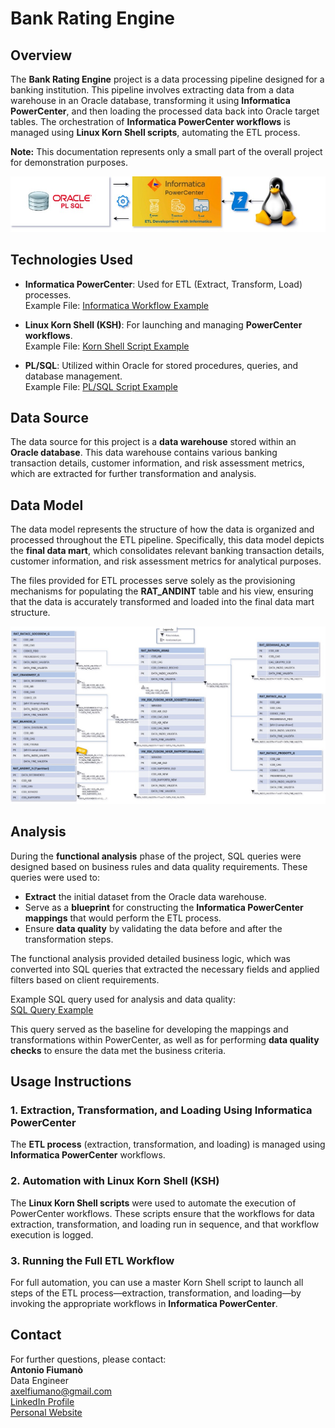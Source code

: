 # Bank Rating Engine

## Overview
The **Bank Rating Engine** project is a data processing pipeline designed for a banking institution. This pipeline involves extracting data from a data warehouse in an Oracle database, transforming it using **Informatica PowerCenter**, and then loading the processed data back into Oracle target tables. The orchestration of **Informatica PowerCenter workflows** is managed using **Linux Korn Shell scripts**, automating the ETL process.

**Note:** This documentation represents only a small part of the overall project for demonstration purposes.

![Overview Image](architecture.jpg)

## Technologies Used
- **Informatica PowerCenter**: Used for ETL (Extract, Transform, Load) processes.  
  Example File: [Informatica Workflow Example](PowerCenter/wf_LOAD_ANDAMENTALE_INTERNO.XML)
  
- **Linux Korn Shell (KSH)**: For launching and managing **PowerCenter workflows**.  
  Example File: [Korn Shell Script Example](ScriptShell/load_table_motore_di_rating_andint.sh)
  
- **PL/SQL**: Utilized within Oracle for stored procedures, queries, and database management.  
  Example File: [PL/SQL Script Example](PLSQL/cr_prc_RSK_PRC_TRAS_MOT_RATING_TRUNC_PART_ABI.sql)

## Data Source
The data source for this project is a **data warehouse** stored within an **Oracle database**. This data warehouse contains various banking transaction details, customer information, and risk assessment metrics, which are extracted for further transformation and analysis.

## Data Model
The data model represents the structure of how the data is organized and processed throughout the ETL pipeline. Specifically, this data model depicts the **final data mart**, which consolidates relevant banking transaction details, customer information, and risk assessment metrics for analytical purposes.

The files provided for ETL processes serve solely as the provisioning mechanisms for populating the **RAT_ANDINT** table and his view, ensuring that the data is accurately transformed and loaded into the final data mart structure.

![Data Model](data_model.jpg)

## Analysis
During the **functional analysis** phase of the project, SQL queries were designed based on business rules and data quality requirements. These queries were used to:
- **Extract** the initial dataset from the Oracle data warehouse.
- Serve as a **blueprint** for constructing the **Informatica PowerCenter mappings** that would perform the ETL process.
- Ensure **data quality** by validating the data before and after the transformation steps.

The functional analysis provided detailed business logic, which was converted into SQL queries that extracted the necessary fields and applied filters based on client requirements.

Example SQL query used for analysis and data quality:  
[SQL Query Example](AnalysisSQL/analisi_CREDITIDIFIRMA.sql)

This query served as the baseline for developing the mappings and transformations within PowerCenter, as well as for performing **data quality checks** to ensure the data met the business criteria.

## Usage Instructions

### 1. Extraction, Transformation, and Loading Using Informatica PowerCenter
The **ETL process** (extraction, transformation, and loading) is managed using **Informatica PowerCenter** workflows.

### 2. Automation with Linux Korn Shell (KSH)
The **Linux Korn Shell scripts** were used to automate the execution of PowerCenter workflows. These scripts ensure that the workflows for data extraction, transformation, and loading run in sequence, and that workflow execution is logged.

### 3. Running the Full ETL Workflow
For full automation, you can use a master Korn Shell script to launch all steps of the ETL process—extraction, transformation, and loading—by invoking the appropriate workflows in **Informatica PowerCenter**.

## Contact
For further questions, please contact:  
**Antonio Fiumanò**  
Data Engineer  
[axelfiumano@gmail.com](mailto:axelfiumano@gmail.com)  
[LinkedIn Profile](https://www.linkedin.com/in/antonio-fiumano-68aab419a)  
[Personal Website](https://tonyfiuma.github.io/)  
